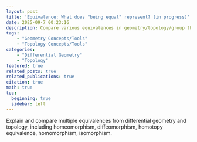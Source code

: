 ```yaml
---
layout: post
title: 'Equivalence: What does "being equal" represent? (in progress)'
date: 2025-09-7 00:23:16
description: Compare various equivalences in geometry/topology/group theory
tags: 
    - "Geometry Concepts/Tools"
    - "Topology Concepts/Tools"
categories: 
    - "Differential Geometry"
    - "Topology"
featured: true
related_posts: true
related_publications: true
citation: true
math: true
toc:
  beginning: true
  sidebar: left
---
```


Explain and compare multiple equivalences from differential geometry and topology, including homeomorphism, diffeomorphism, homotopy equivalence, homomorphism, isomorphism. 